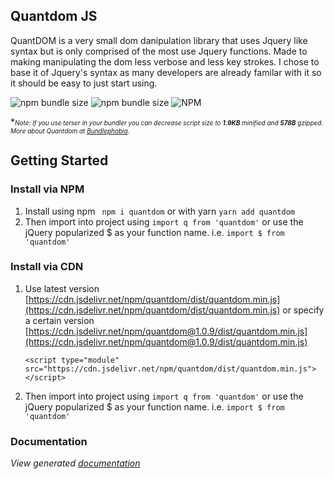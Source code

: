 [comment]: <> (Badges from https://shields.io/ and https://badgen.net/)
## Quantdom JS
QuantDOM is a very small dom danipulation library that uses Jquery like syntax but is only comprised of the most use Jquery functions. Made to making manipulating the dom less verbose and less key strokes. I chose to base it of Jquery's syntax as many developers are already familar with it so it should be easy to just start using.

![npm bundle size](https://img.shields.io/bundlephobia/min/quantdom?color=%234338ca&logoColor=%232a2b2c) ![npm bundle size](https://img.shields.io/bundlephobia/minzip/quantdom?color=%234338ca&label=gzipped%20size&logoColor=%232a2b2c) ![NPM](https://img.shields.io/npm/l/quantdom?color=%234338ca&logoColor=%232a2b2c)

**<font size="1">Note: If you use terser in your bundler you can decrease script size to **1.9KB** minified and **578B** gzipped. More about Quantdom at [Bundlephobia](https://bundlephobia.com/package/quantdom).</font>*

## Getting Started

### Install via NPM
1. Install using npm ` npm i quantdom` or with yarn `yarn add quantdom`
2. Then import into project using `import q from 'quantdom'` or use the jQuery popularized $ as your function name. i.e. `import $ from 'quantdom'`

### Install via CDN

1. Use latest version [https://cdn.jsdelivr.net/npm/quantdom/dist/quantdom.min.js](https://cdn.jsdelivr.net/npm/quantdom/dist/quantdom.min.js) or specify a certain version [https://cdn.jsdelivr.net/npm/quantdom@1.0.9/dist/quantdom.min.js](https://cdn.jsdelivr.net/npm/quantdom@1.0.9/dist/quantdom.min.js)

    ```
    <script type="module" src="https://cdn.jsdelivr.net/npm/quantdom/dist/quantdom.min.js"></script>
    ```

2. Then import into project using `import q from 'quantdom'` or use the jQuery popularized $ as your function name. i.e. `import $ from 'quantdom'`

### Documentation
*View generated [documentation](docs.md)*
